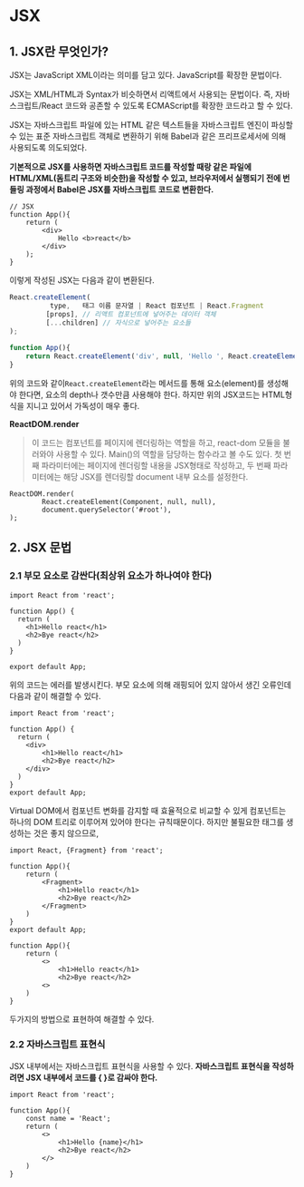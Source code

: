 # JSX

## 1. JSX란 무엇인가?

JSX는 JavaScript XML이라는 의미를 담고 있다. JavaScript를 확장한 문법이다.

JSX는 XML/HTML과 Syntax가 비슷하면서 리액트에서 사용되는 문법이다. 즉, 자바스크립트/React 코드와 공존할 수 있도록 ECMAScript를 확장한 코드라고 할 수 있다. 

JSX는 자바스크립트 파일에 있는 HTML 같은 텍스트들을 자바스크립트 엔진이 파싱할 수 있는 표준 자바스크립트 객체로 변환하기 위해 Babel과 같은 프리프로세서에 의해 사용되도록 의도되었다.

**기본적으로 JSX를 사용하면 자바스크립트 코드를 작성할 때랑 같은 파일에 HTML/XML(돔트리 구조와 비슷한)을 작성할 수 있고, 브라우저에서 실행되기 전에 번들링 과정에서 Babel은 JSX를 자바스크립트 코드로 변환한다.**

```react
// JSX
function App(){
    return (
    	<div>
        	Hello <b>react</b>
        </div>
    );
}
```

이렇게 작성된 JSX는 다음과 같이 변환된다.

```javascript
React.createElement(
          type,   태그 이름 문자열 | React 컴포넌트 | React.Fragment
         [props], // 리액트 컴포넌트에 넣어주는 데이터 객체
         [...children] // 자식으로 넣어주는 요소들
);
    
function App(){
    return React.createElement('div', null, 'Hello ', React.createElement('b', null, 'react'));
}
```

위의 코드와 같이`React.createElement`라는 메서드를 통해 요소(element)를 생성해야 한다면, 요소의 depth나 갯수만큼 사용해야 한다. 하지만 위의 JSX코드는 HTML형식을 지니고 있어서 가독성이 매우 좋다.



**ReactDOM.render**

> 이 코드는 컴포넌트를 페이지에 렌더링하는 역할을 하고, react-dom 모듈을 불러와야 사용할 수 있다. Main()의 역할을 담당하는 함수라고 볼 수도 있다. 첫 번째 파라미터에는 페이지에 렌더링할 내용을 JSX형태로 작성하고, 두 번째 파라미터에는 해당 JSX를 렌더링할 document 내부 요소를 설정한다.

```react
ReactDOM.render(
        React.createElement(Component, null, null),
        document.querySelector('#root'),
);
```



## 2. JSX 문법

### 2.1 부모 요소로 감싼다(최상위 요소가 하나여야 한다)

```react
import React from 'react';

function App() {
  return (
    <h1>Hello react</h1>
    <h2>Bye react</h2>
  )
}

export default App;
```

위의 코드는 에러를 발생시킨다. 부모 요소에 의해 래핑되어 있지 않아서 생긴 오류인데 다음과 같이 해결할 수 있다.

```react
import React from 'react';

function App() {
  return (
    <div>
        <h1>Hello react</h1>
        <h2>Bye react</h2>
    </div>
  )
}
export default App;
```

Virtual DOM에서 컴포넌트 변화를 감지할 때 효율적으로 비교할 수 있게 컴포넌트는 하나의 DOM 트리로 이루어져 있어야 한다는 규칙때문이다. 하지만 불필요한 태그를 생성하는 것은 좋지 않으므로,

```react
import React, {Fragment} from 'react';

function App(){
    return (
    	<Fragment>
            <h1>Hello react</h1>
            <h2>Bye react</h2>
        </Fragment>
    )
}
export default App;

function App(){
    return (
    	<>
            <h1>Hello react</h1>
            <h2>Bye react</h2>
        <>
    )
}
```

두가지의 방법으로 표현하여 해결할 수 있다.



### 2.2 자바스크립트 표현식

JSX 내부에서는 자바스크립트 표현식을 사용할 수 있다. **자바스크립트 표현식을 작성하려면 JSX 내부에서 코드를 { }로 감싸야 한다.**

```react
import React from 'react';

function App(){
    const name = 'React';
    return (
    	<>
            <h1>Hello {name}</h1>
            <h2>Bye react</h2>
        </>
    )
}
```

